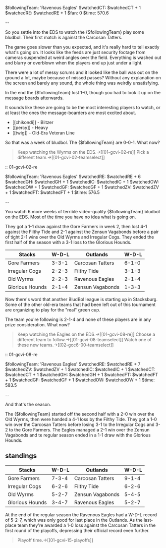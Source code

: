 $followingTeam: 'Ravenous Eagles'
$watchedCT: $watchedCT + 1
$watchedRE: $watchedRE + 1
$fan: 0
$time: 570.6

--

So you settle into the EDS to watch the {$followingTeam} play some bludbol. Their first match is against the Carcosan Tatters.

The game goes slower than you expected, and it's really hard to tell exactly what's going on. It looks like the feeds are just security footage from cameras suspended at weird angles over the field. Everything is washed out and blurry or overblown when the players end up just under a light. 

There were a lot of messy scrums and it looked like the ball was out on the ground a lot, maybe because of missed passes? Without any explanation on the screen and barely any sound, the whole thing was weirdly unsatisfying.

In the end the {$followingTeam} lost 1-0, though you had to look it up on the message boards afterwards.

It sounds like these are going to be the most interesting players to watch, or at least the ones the message-boarders are most excited about.

* [[chikondi]] - Blitzer
* [[percy]] - Heavy
* [[twig]] - Old-Era Veteran Line

So that was a week of bludbol. The {$followingTeam} are 0-0-1. What now?

> Keep watching the Wyrms on the EDS.->[[01-gcvi-02-re]]
> Pick a different team.->[[01-gcvi-02-teamselect]]

:: 01-gcvi-02-re

$followingTeam: 'Ravenous Eagles'
$watchedRE: $watchedRE + 6
$watchedGH: $watchedGH + 1
$watchedIC: $watchedIC + 1
$watchedOW: $watchedOW + 1
$watchedGF: $watchedGF + 1
$watchedZV: $watchedZV + 1
$watchedFT: $watchedFT + 1
$time: 576.5

--

You watch 6 more weeks of terrible video-quality {$followingTeam} bludbol on the EDS. Most of the time you have no idea what is going on.

They got a 1-1 draw against the Gore Farmers in week 2, then lost 4-1 against the Filthy Tide and 2-1 against the Zensun Vagabonds before a pair of tight 2-1 wins over the Old Wyrms and Irregular Cogs. They ended the first half of the season with a 3-1 loss to the Glorious Hounds.

| Stacks | W-D-L | Outlands | W-D-L |
|-------|-----|--|--|
| Gore Farmers | 3-3-1 | Carcosan Tatters | 6-1-0 |
| Irregular Cogs | 2-2-3 | Filthy Tide | 3-1-3 |
| Old Wyrms | 2-2-3 | Ravenous Eagles | 2-1-4 |
| Glorious Hounds | 2-1-4 | Zensun Vagabonds | 1-3-3 |

Now there's word that another BludBol league is starting up in Stacksburg. Some of the other old-era teams that had been left out of this tournament are organizing to play for the "real" green cup.

The team you're following is 2-1-4 and none of these players are in any prize consideration. What now?

> Keep watching the Eagles on the EDS.->[[01-gcvi-08-re]]
> Choose a different team to follow.->[[01-gcvi-08-teamselect]]
> Watch one of these new teams.->[[02-gcc6-00-teamselect]]


:: 01-gcvi-08-re

$followingTeam: 'Ravenous Eagles'
$watchedRE: $watchedRE + 7
$watchedZV: $watchedZV + 1
$watchedIC: $watchedIC + 1
$watchedCT: $watchedCT + 1
$watchedGH: $watchedGH + 1
$watchedFT: $watchedFT + 1
$watchedGF: $watchedGF + 1
$watchedOW: $watchedOW + 1
$time: 583.5

--

And that's the season.

The {$followingTeam} started off the second half with a 2-0 win over the Old Wyrms, then were handed a 4-1 loss by the Filthy Tide. They got a 1-0 win over the Carcosan Tatters before losing 3-1 to the Irregular Cogs and 3-2 to the Gore Farmers. The Eagles managed a 2-1 win over the Zensun Vagabonds and te regular season ended in a 1-1 draw with the Glorious Hounds.

## standings

| Stacks | W-D-L | Outlands | W-D-L |
|-------|-----|--|--|
| Gore Farmers | 7-3-4 | Carcosan Tatters | 9-1-4 |
| Irregular Cogs | 6-2-6 | Filthy Tide | 6-2-6 |
| Old Wyrms | 5-2-7 | Zensun Vagabonds | 5-4-5 |
| Glorious Hounds | 3-4-7 | Ravenous Eagles | 5-2-7 |

At the end of the regular season the Ravenous Eagles had a W-D-L record of 5-2-7, which was only good for last place in the Outlands. As the last-place team they're awarded a 1-0 loss against the Carcosan Tatters in the first round of the playoffs, depressing their official record even further.

> Playoff time.->[[01-gcvi-15-playoffs]]